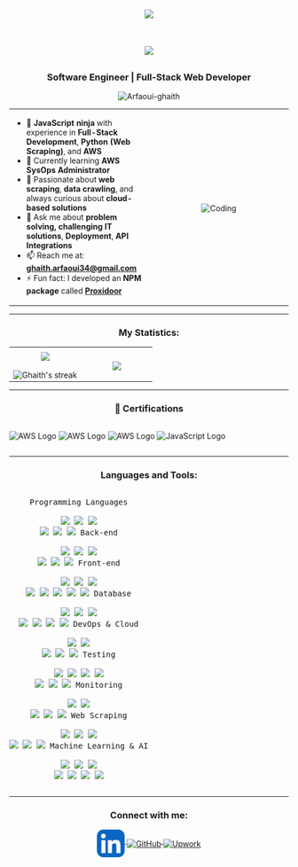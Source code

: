 <p align="center">
  <picture align="center">
    <img align="middle" src="https://github.com/7oSkaaa/7oSkaaa/blob/main/Images/about_me.gif?raw=true" width="150px">
  </picture>
</p>
<h1 align="center">
    <img src="https://readme-typing-svg.herokuapp.com/?font=Righteous&size=35&center=true&vCenter=true&width=500&height=70&duration=4000&lines=Hi+There!+👋;+I'm+Ghaith+ARFAOUI!;" />
</h1>
<h3 align="center">Software Engineer | Full-Stack Web Developer</h3>
<p align="center">
  <img src="https://komarev.com/ghpvc/?username=Arfaoui-ghaith&label=Profile%20views&color=0e75b6&style=flat" alt="Arfaoui-ghaith">
</p>
<table align="center">
  <tr>
    <td width="50%" align="left">
      <ul>
        <li>💼 <strong>JavaScript ninja</strong> with experience in <strong>Full-Stack Development</strong>, <strong>Python (Web Scraping)</strong>, and <strong>AWS</strong></li>
        <li>🌱 Currently learning <strong>AWS SysOps Administrator</strong></li>
        <li>💬 Passionate about <strong>web scraping</strong>, <strong>data crawling</strong>, and always curious about <strong>cloud-based solutions</strong></li>
        <li>💬 Ask me about <strong>problem solving, challenging IT solutions</strong>, <strong>Deployment</strong>, <strong>API Integrations</strong></li>
        <li>📫 Reach me at: <strong><a href="mailto:ghaith.arfaoui34@gmail.com">ghaith.arfaoui34@gmail.com</a></strong></li>
        <li>⚡ Fun fact: I developed an <strong>NPM package</strong> called <strong><a href="https://www.npmjs.com/package/proxidoor" target="_blank">Proxidoor</a></strong></li>
      </ul>
    </td>
    <td width="50%" align="center">
      <img align="middle" alt="Coding" width="450" src="https://repository-images.githubusercontent.com/588181932/e36ec678-7984-4cdd-8e4c-a3932772ff8e">
    </td>
  </tr>
</table>
<hr>
<h3 align="center">My Statistics:</h3>
<table align="center">
  <tr>
    <td width="50%" align="center">
      <img align="middle" src="https://github-readme-stats.vercel.app/api?username=Arfaoui-ghaith&theme=light&show_icons=true&count_private=true">
      <br><br>
      <img title="🔥 Streak Stats" alt="Ghaith's streak" src="https://github-readme-streak-stats.herokuapp.com/?user=Arfaoui-ghaith&theme=light&hide_border=false"> 
    </td>
    <td width="50%" align="center">
      <img align="middle" src="https://github-readme-stats.anuraghazra1.vercel.app/api/top-langs/?username=Arfaoui-ghaith&theme=light&hide_border=false&langs_count=5&count_private=true">
    </td>
  </tr>
</table>
<hr>
<h3 align="center">💼 Certifications</h3>
<p style="display: inline-block;" align="center">
    <img src="https://images.credly.com/size/80x80/images/0e284c3f-5164-4b21-8660-0d84737941bc/image.png" width="120" alt="AWS Logo">
    <img src="https://images.credly.com/images/00634f82-b07f-4bbd-a6bb-53de397fc3a6/image.png" width="120" alt="AWS Logo">
    <img src="https://images.credly.com/images/519a6dba-f145-4c1a-85a2-1d173d6898d9/image.png" width="120" alt="AWS Logo">
    <img src="https://assets.static-upwork.com/images/certification/logos/high/javascript-back-end-development.png" width="120" alt="JavaScript Logo">
</p>
<hr>
<h3 align="center">Languages and Tools:</h3>
<div style="display: flex; justify-content: space-between; flex-wrap: wrap;">
  <p style="display: inline-block;" align="center">
    <kbd>
      <kbd>Programming Languages</kbd><br><br>
      <img src="https://img.shields.io/badge/JavaScript-F7DF1E?style=for-the-badge&logo=javascript&logoColor=black" height="25">
      <img src="https://img.shields.io/badge/Python-3776AB?style=for-the-badge&logo=python&logoColor=white" height="25">
      <img src="https://img.shields.io/badge/Java-ED8B00?style=for-the-badge&logo=java&logoColor=white" height="25">
      <br>
      <img src="https://img.shields.io/badge/PHP-777BB4?style=for-the-badge&logo=php&logoColor=white" height="25">
      <img src="https://img.shields.io/badge/Rust-000000?style=for-the-badge&logo=rust&logoColor=white" height="25">
      <img src="https://img.shields.io/badge/Ruby-CC342D?style=for-the-badge&logo=ruby&logoColor=white" height="25">
    </kbd>
    <kbd>
      <kbd>Back-end</kbd><br><br>
      <img src="https://img.shields.io/badge/Node.js-339933?style=for-the-badge&logo=node.js&logoColor=white" height="25">
      <img src="https://img.shields.io/badge/Express.js-000000?style=for-the-badge&logo=express&logoColor=white" height="25">
      <img src="https://img.shields.io/badge/NestJS-E0234E?style=for-the-badge&logo=nestjs&logoColor=white" height="25">
      <br>
      <img src="https://img.shields.io/badge/Spring%20Boot-6DB33F?style=for-the-badge&logo=spring-boot&logoColor=white" height="25">
      <img src="https://img.shields.io/badge/.NET%20Core-512BD4?style=for-the-badge&logo=dotnet&logoColor=white" height="25">
      <img src="https://img.shields.io/badge/Symfony-000000?style=for-the-badge&logo=symfony&logoColor=white" height="25">
    </kbd>
    <kbd>
      <kbd>Front-end</kbd><br><br>
      <img src="https://img.shields.io/badge/React-61DAFB?style=for-the-badge&logo=react&logoColor=black" height="25">
      <img src="https://img.shields.io/badge/Next.js-000000?style=for-the-badge&logo=next.js&logoColor=white" height="25">
      <img src="https://img.shields.io/badge/Vue.js-4FC08D?style=for-the-badge&logo=vue.js&logoColor=white" height="25">
      <br>
      <img src="https://img.shields.io/badge/Nuxt.js-00C58E?style=for-the-badge&logo=nuxt.js&logoColor=white" height="25">
      <img src="https://img.shields.io/badge/HTML-E34F26?style=for-the-badge&logo=html5&logoColor=white" height="25">
      <img src="https://img.shields.io/badge/CSS-1572B6?style=for-the-badge&logo=css3&logoColor=white" height="25">
      <img src="https://img.shields.io/badge/SASS-CC6699?style=for-the-badge&logo=sass&logoColor=white" height="25">
      <img src="https://img.shields.io/badge/TailwindCSS-06B6D4?style=for-the-badge&logo=tailwindcss&logoColor=white" height="25">
    </kbd>
    <kbd>
      <kbd>Database</kbd><br><br>
      <img src="https://img.shields.io/badge/MySQL-4479A1?style=for-the-badge&logo=mysql&logoColor=white" height="25">
      <img src="https://img.shields.io/badge/PostgreSQL-4169E1?style=for-the-badge&logo=postgresql&logoColor=white" height="25">
      <img src="https://img.shields.io/badge/MongoDB-47A248?style=for-the-badge&logo=mongodb&logoColor=white" height="25">
      <br>
      <img src="https://img.shields.io/badge/Oracle-F80000?style=for-the-badge&logo=oracle&logoColor=white" height="25">
      <img src="https://img.shields.io/badge/Cassandra-1287B1?style=for-the-badge&logo=apache-cassandra&logoColor=white" height="25">
      <img src="https://img.shields.io/badge/Neo4j-008CC1?style=for-the-badge&logo=neo4j&logoColor=white" height="25">
      <img src="https://img.shields.io/badge/Redis-DC382D?style=for-the-badge&logo=redis&logoColor=white" height="25">
    </kbd>
    <kbd>
      <kbd>DevOps & Cloud</kbd><br><br>
      <img src="https://img.shields.io/badge/AWS-232F3E?style=for-the-badge&logo=amazon-aws&logoColor=white" height="25">
      <img src="https://img.shields.io/badge/GCP-4285F4?style=for-the-badge&logo=google-cloud&logoColor=white" height="25">
      <br>
      <img src="https://img.shields.io/badge/Azure-0078D4?style=for-the-badge&logo=microsoft-azure&logoColor=white" height="25">
      <img src="https://img.shields.io/badge/Docker-2496ED?style=for-the-badge&logo=docker&logoColor=white" height="25">
      <img src="https://img.shields.io/badge/Kubernetes-326CE5?style=for-the-badge&logo=kubernetes&logoColor=white" height="25">
    </kbd>
    <kbd>
      <kbd>Testing</kbd><br><br>
      <img src="https://img.shields.io/badge/Jest-C21325?style=for-the-badge&logo=jest&logoColor=white" height="25">
      <img src="https://img.shields.io/badge/Selenium-43B02A?style=for-the-badge&logo=selenium&logoColor=white" height="25">
      <img src="https://img.shields.io/badge/TestNG-FF6600?style=for-the-badge&logo=testng&logoColor=white" height="25">
      <img src="https://img.shields.io/badge/Pytest-0A9EDC?style=for-the-badge&logo=pytest&logoColor=white" height="25">
      <br>
      <img src="https://img.shields.io/badge/Cucumber-23D96C?style=for-the-badge&logo=cucumber&logoColor=white" height="25">
      <img src="https://img.shields.io/badge/Robot%20Framework-000000?style=for-the-badge&logo=robotframework&logoColor=white" height="25">
      <img src="https://img.shields.io/badge/Playwright-2EAD33?style=for-the-badge&logo=playwright&logoColor=white" height="25">
    </kbd>
    <kbd>
      <kbd>Monitoring</kbd><br><br>
      <img src="https://img.shields.io/badge/Grafana-F46800?style=for-the-badge&logo=grafana&logoColor=white" height="25">
      <img src="https://img.shields.io/badge/Prometheus-E6522C?style=for-the-badge&logo=prometheus&logoColor=white" height="25">
      <br>
      <img src="https://img.shields.io/badge/Datadog-632CA6?style=for-the-badge&logo=datadog&logoColor=white" height="25">
      <img src="https://img.shields.io/badge/New%20Relic-008C99?style=for-the-badge&logo=newrelic&logoColor=white" height="25">
      <img src="https://img.shields.io/badge/Zabbix-DB222A?style=for-the-badge&logo=zabbix&logoColor=white" height="25">
    </kbd>
    <kbd>
      <kbd>Web Scraping</kbd><br><br>
      <img src="https://img.shields.io/badge/BeautifulSoup-3776AB?style=for-the-badge&logo=python&logoColor=white" height="25">
      <img src="https://img.shields.io/badge/Scrapy-88C100?style=for-the-badge&logo=scrapy&logoColor=white" height="25">
      <img src="https://img.shields.io/badge/Puppeteer-40B5A4?style=for-the-badge&logo=puppeteer&logoColor=white" height="25">
      <br>
      <img src="https://img.shields.io/badge/Cheerio-F7DF1E?style=for-the-badge&logo=javascript&logoColor=black" height="25">
      <img src="https://img.shields.io/badge/Nightmare.js-000000?style=for-the-badge&logo=javascript&logoColor=white" height="25">
      <img src="https://img.shields.io/badge/Crawlee-FF6600?style=for-the-badge&logo=crawlee&logoColor=white" height="25">
    </kbd>
    <kbd>
      <kbd>Machine Learning & AI</kbd><br><br>
      <img src="https://img.shields.io/badge/TensorFlow-FF6F00?style=for-the-badge&logo=tensorflow&logoColor=white" height="25">
      <img src="https://img.shields.io/badge/PyTorch-EE4C2C?style=for-the-badge&logo=pytorch&logoColor=white" height="25">
      <img src="https://img.shields.io/badge/Numpy-013243?style=for-the-badge&logo=numpy&logoColor=white" height="25">
      <br>
      <img src="https://img.shields.io/badge/Pandas-150458?style=for-the-badge&logo=pandas&logoColor=white" height="25">
      <img src="https://img.shields.io/badge/Scikit--learn-F7931E?style=for-the-badge&logo=scikit-learn&logoColor=white" height="25">
      <img src="https://img.shields.io/badge/Matplotlib-11557C?style=for-the-badge&logo=matplotlib&logoColor=white" height="25">
      <img src="https://img.shields.io/badge/Seaborn-008080?style=for-the-badge&logo=python&logoColor=white" height="25">
    </kbd>
    </p>
</div>
<hr>
<h3 align="center">Connect with me:</h3>
<p align="center">
  <a href="https://www.linkedin.com/in/ghaith-arfaoui-7501aa180" target="blank">
    <img align="middle" src="https://github.com/tandpfun/skill-icons/blob/main/icons/LinkedIn.svg" alt="LinkedIn" height="50" width="50">
  </a>
  <a href="https://github.com/Arfaoui-ghaith" target="blank">
    <img align="middle" src="https://github.githubassets.com/images/modules/logos_page/GitHub-Mark.png" alt="GitHub" height="50" width="50">
  </a>
  <a href="https://www.upwork.com/freelancers/~01120eca52fa98217a" target="blank">
    <img align="middle" src="https://cdn.worldvectorlogo.com/logos/upwork-roundedsquare-1.svg" alt="Upwork" height="50" width="50">
  </a>
</p>
